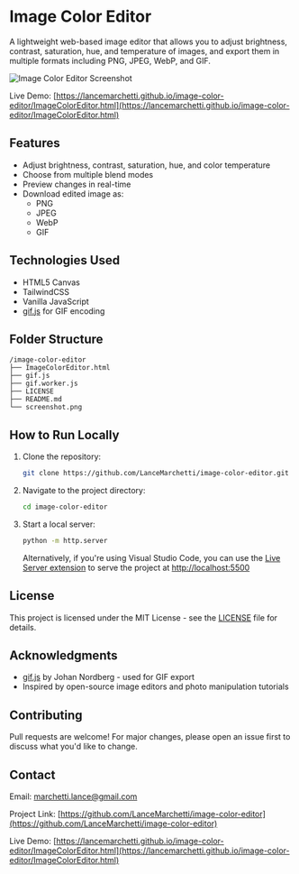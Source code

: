 # Image Color Editor

A lightweight web-based image editor that allows you to adjust brightness, contrast, saturation, hue, and temperature of images, and export them in multiple formats including PNG, JPEG, WebP, and GIF.

![Image Color Editor Screenshot](screenshot.png)

Live Demo: [https://lancemarchetti.github.io/image-color-editor/ImageColorEditor.html](https://lancemarchetti.github.io/image-color-editor/ImageColorEditor.html)

## Features

- Adjust brightness, contrast, saturation, hue, and color temperature
- Choose from multiple blend modes
- Preview changes in real-time
- Download edited image as:
  - PNG
  - JPEG
  - WebP
  - GIF
  

## Technologies Used

- HTML5 Canvas
- TailwindCSS
- Vanilla JavaScript
- [gif.js](https://github.com/jnordberg/gif.js) for GIF encoding


## Folder Structure

```
/image-color-editor
├── ImageColorEditor.html
├── gif.js
├── gif.worker.js
├── LICENSE
├── README.md
└── screenshot.png
```


## How to Run Locally

1. Clone the repository:
   ```bash
   git clone https://github.com/LanceMarchetti/image-color-editor.git
   ```
2. Navigate to the project directory:
   ```bash
   cd image-color-editor
   ```
3. Start a local server:
   ```bash
   python -m http.server
   ```

   Alternatively, if you're using Visual Studio Code, you can use the [Live Server extension](https://marketplace.visualstudio.com/items?itemName=ritwickdey.LiveServer) to serve the project at [http://localhost:5500](http://localhost:5500)
   
   
## License

This project is licensed under the MIT License - see the [LICENSE](LICENSE) file for details.
   

## Acknowledgments

- [gif.js](https://github.com/jnordberg/gif.js) by Johan Nordberg - used for GIF export
- Inspired by open-source image editors and photo manipulation tutorials


## Contributing

Pull requests are welcome! For major changes, please open an issue first to discuss what you'd like to change.


## Contact 

Email: marchetti.lance@gmail.com  

Project Link: [https://github.com/LanceMarchetti/image-color-editor](https://github.com/LanceMarchetti/image-color-editor)

Live Demo: [https://lancemarchetti.github.io/image-color-editor/ImageColorEditor.html](https://lancemarchetti.github.io/image-color-editor/ImageColorEditor.html)